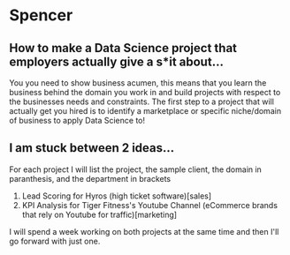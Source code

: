# Spencer

## How to make a Data Science project that employers actually give a s*it about...

You you need to show business acumen, this means that you learn the business behind the domain you work in and build projects with respect to the businesses needs and constraints. The first step to a project that will actually get you hired is to identify a marketplace or specific niche/domain of business to apply Data Science to!

## I am stuck between 2 ideas...

For each project I will list the project, the sample client, the domain in paranthesis, and the department in brackets

1. Lead Scoring for Hyros (high ticket software)[sales]
2. KPI Analysis for Tiger Fitness's Youtube Channel (eCommerce brands that rely on Youtube for traffic)[marketing]

I will spend a week working on both projects at the same time and then I'll go forward with just one.
